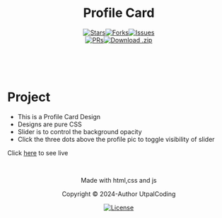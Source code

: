 <h1 align="center">Profile Card</h1>

  <div align="center"><a href="https://github.com/UtpalCoding/UtpalCoding.github.io/stargazers/"><img src="https://custom-icon-badges.demolab.com/github/stars/UtpalCoding/UtpalCoding.github.io?label=Stars&logo=star&labelColor=302d41&color=c9cbff&logoColor=d9e0ee&style=for-the-badge" alt="Stars"></a><a href="https://github.com/UtpalCoding/UtpalCoding.github.io/network/members/"><img src="https://custom-icon-badges.demolab.com/github/forks/UtpalCoding/UtpalCoding.github.io?label=Forks&logo=fork&labelColor=302d41&color=b5e8e0&logoColor=d9e0ee&style=for-the-badge" alt="Forks"></a><a href="https://github.com/UtpalCoding/UtpalCoding.github.io/issues"><img src="https://custom-icon-badges.demolab.com/github/issues/UtpalCoding/UtpalCoding.github.io?label=Issues&labelColor=302d41&color=f5a97f&logoColor=d9e0ee&logo=issue&style=for-the-badge" alt="Issues"/></div>
  <div align="center"></a><a href="https://github.com/UtpalCoding/UtpalCoding.github.io/pull"><img src="https://custom-icon-badges.demolab.com/github/issues-pr/UtpalCoding/UtpalCoding.github.io?&label=Pull%20Requests&labelColor=302d41&color=ddb6f2&logoColor=d9e0ee&logo=git-pull-request&style=for-the-badge" alt="PRs"/></a><a href="https://github.com/UtpalCoding/UtpalCoding.github.io/archive/refs/heads/master.zip"><img src="https://custom-icon-badges.demolab.com/github/languages/code-size/UtpalCoding/UtpalCoding.github.io?label=Download&logo=download&labelColor=302d41&color=b7bdf8&logoColor=d9e0ee&style=for-the-badge" alt="Download .zip"></a></div></br>


</br></br>

# Project

- This is a Profile Card Design
- Designs are pure CSS
- Slider is to control the background opacity
- Click the three dots above the profile pic to toggle visibility of slider

Click [here](https://utpalcoding.github.io/) to see live


</br>
<p align="center">Made with html,css and js</p>
<p align="center">Copyright © 2024-Author UtpalCoding</p>
<div align="center"><a href="LICENSE"><img src="https://custom-icon-badges.demolab.com/github/license/UtpalCoding/UtpalCoding.github.io?label=License&labelColor=302d41&color=91d7e3&logo=law&logoColor=d9e0ee&style=for-the-badge" alt="License"></a>
</div>

